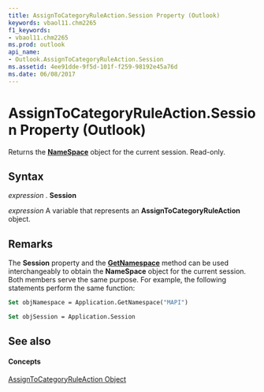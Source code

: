 ```yaml
---
title: AssignToCategoryRuleAction.Session Property (Outlook)
keywords: vbaol11.chm2265
f1_keywords:
- vbaol11.chm2265
ms.prod: outlook
api_name:
- Outlook.AssignToCategoryRuleAction.Session
ms.assetid: 4ee91dde-9f5d-101f-f259-98192e45a76d
ms.date: 06/08/2017
---
```



# AssignToCategoryRuleAction.Session Property (Outlook)

Returns the  **[NameSpace](Outlook.NameSpace.md)** object for the current session. Read-only.


## Syntax

 _expression_ . **Session**

 _expression_ A variable that represents an **AssignToCategoryRuleAction** object.


## Remarks

The  **Session** property and the **[GetNamespace](Outlook.Application.GetNamespace.md)** method can be used interchangeably to obtain the **NameSpace** object for the current session. Both members serve the same purpose. For example, the following statements perform the same function:


```vb
Set objNamespace = Application.GetNamespace("MAPI") 
```


```vb
Set objSession = Application.Session
```


## See also


#### Concepts


[AssignToCategoryRuleAction Object](Outlook.AssignToCategoryRuleAction.md)

